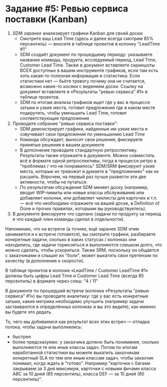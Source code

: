 # Задание #5: Ревью сервиса поставки (Kanban)

1. SDM _заранее_ анализирует графики Kanban для своей доски:
	- Смотрите ваш Lead Time (здесь и далее всегда смотрим 85% персентиль) — вносите в таблице проектов в колонку "LeadTime #1"
	- SDM создаёт документ по прошедшему периоду: указываете название команды, продукта, исследуемый период, Lead Time, Customer Lead Time. Также в документ вставляете скриншоты ВСЕХ доступных в вашем инструменте графиков, если там есть хоть какая-то полезная информация и статистика. Если статистики нет — бьёте тревогу почему она не считается, возможно какие-то косяки с ведением доски. Ссылку на документ вставляете в «Результаты "ревью сервиса" #1» в таблице проектов.
	- SDM по итогам анализа графиков ищет где у вас в процессе затыки и узкие места, готовит предложения где в каком месте подкрутить, чтобы уменьшить Lead Time, готовит соответствующие предложения
2. Проводите собрание "ревью сервиса поставки":
	- SDM демонстрирует графики, найденные им узкие места и озвучивает свои предложения по уменьшению Lead Time
	- Команда обсуждает, выносит свои решения, фиксируете принятые решения в вашем документе
	- В дополнение проводите стандартную ретроспективу. Результаты также отражаете в документе. Можно совместить всё в формате одной ретроспективы, тогда в процессе ретро в "проблемах / что не понравилось" SDM/SRM фиксируют узкие места, которые их тревожат и думаете в "предложениях" как их расшить. Впрочем, на первый раз лучше развести эти две активности, чтобы не путаться.
	- По результатам обсуждения SDM меняет доску (например, вводит WIP-лимиты или новые классы обслуживания или добавляет колонки, или добавляет чеклисты для карточек и т.п. — всё что необходимо отражаете на вашей доске, в Definition of Done и прочих правилах, которыми вы руководствуетесь).
3. В документе фиксируете что сделано (задачи по продукту за период и что каждый член команды сделал в отдельности).

Напоминаю, что на встрече (а точнее, ещё заранее SDM этим занимается и к встрече готовится), вы смотрите графики, разбираете конкретные задачи, сколько в каких статусах / колонках они находились, где задачи тормозяться и выполняются слишком долго, что можно сделать, чтобы ускориться.
Также SRM, поскольку он общается с заказчиками и слышит их "боли", может выкатить свои претензии по качеству (в дополнение к скорости).

В таблице проектов в колонке «LeadTime / Customer LeadTime #1» должны быть цифры Lead Time и Customer Lead Time (всегда 85 персентиль) в формате через слеш: "4 / 11"

В документе по прошедшей встрече (колонка «Результаты "ревью сервиса" #1») вы проводите аналитику: где у вас есть конкретные затыки, какие метрики необходимо улучшить (например задачи застаиваются в определённых колонках и вы это видите), как именно вы будете это дедать.

То, чего мы добиваемся как результат всех этих встреч — отладка потока, чтобы задачи выполнялись:
- быстрее
- более предсказуемо: у заказчика должно быть понимание, сколько выполняются те или иные классы задач. Потом по итогам наработанной статистики вы можете выкатить заказчикам конкретный SLA по тем или иным классам задач, чтобы заказчик понимал, когда ждать в "готово". Например "карточки с багами закрываем за 3 дня максимум, карточки с новыми фичами класса ABC за 10 дней (85 персентиль), класса DEF — за 15 дней (85 персентиль)".
